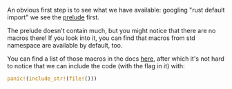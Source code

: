 An obvious first step is to see what we have available: googling "rust default import" we see the [prelude](https://doc.rust-lang.org/std/prelude/index.html) first.

The prelude doesn't contain much, but you might notice that there are no macros there! If you look into it, you can find that macros from std namespace are available by default, too.

You can find a list of those macros in the docs [here](https://doc.rust-lang.org/std/index.html), after which it's not hard to notice that we can include the code (with the flag in it) with:
```Rust
panic!(include_str!(file!()))
```